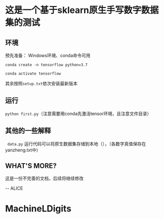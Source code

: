 # 这是一个基于sklearn原生手写数字数据集的测试



## 环境

预先准备： Windows环境、conda命令可用

`conda create -n tensorflow python=3.7`

`conda activate tensorflow`

 其余按照`setup.txt`依次安装最新版本

## 运行

` python first.py `（注意需要用conda先激活tensor环境，且注意文件目录）

## 其他的一些解释

` data.py` 运行代码可以将原生数据集存储到本地（），（各数字真值保存在yanzheng.txt中）

## WHAT'S MORE?

这是一份不完善的文档，后续将继续修改

-- ALICE

# MachineLDigits
